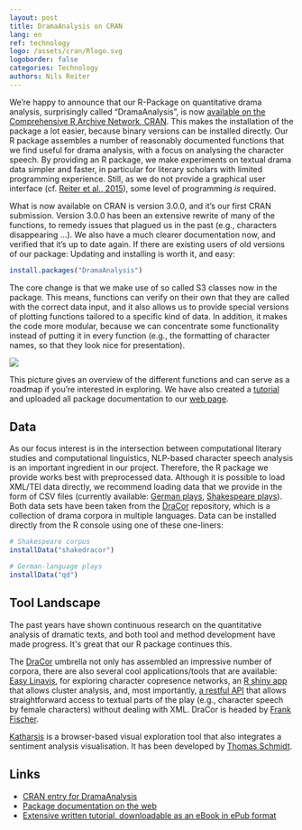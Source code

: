 ```yaml
---
layout: post
title: DramaAnalysis on CRAN
lang: en
ref: technology
logo: /assets/cran/Rlogo.svg
logoborder: false
categories: Technology
authors: Nils Reiter
---
```



We’re happy to announce that our R-Package on quantitative drama analysis, surprisingly called “DramaAnalysis”, is now [available on the Comprehensive R Archive Network, CRAN](https://cran.r-project.org/package=DramaAnalysis). This makes the installation of the package a lot easier, because binary versions can be installed directly. Our R package assembles a number of reasonably documented functions that we find useful for drama analysis, with a focus on analysing the character speech. By providing an R package, we make experiments on textual drama data simpler and faster, in particular for literary scholars with limited programming experience. Still, as we do not provide a graphical user interface (cf. [Reiter et al., 2015](https://dx.doi.org/10.18420/in2017_119)), some level of programming *is* required. 

What is now available on CRAN is version 3.0.0, and it’s our first CRAN submission. Version 3.0.0 has been an extensive rewrite of many of the functions, to remedy issues that plagued us in the past (e.g., characters disappearing …). We also have a much clearer documentation now, and verified that it’s up to date again. If there are existing users of old versions of our package: Updating and installing is worth it, and easy:

```r
install.packages("DramaAnalysis")
```

The core change is that we make use of so called S3 classes now in the package. This means, functions can verify on their own that they are called with the correct data input, and it also allows us to provide special versions of plotting functions tailored to a specific kind of data. In addition, it makes the code more modular, because we can concentrate some functionality instead of putting it in every function (e.g., the formatting of character names, so that they look nice for presentation).

![]({{site.baseurl}}/assets/cran/workflow.png)

This picture gives an overview of the different functions and can serve as a roadmap if you’re interested in exploring. We have also created a [tutorial](https://quadrama.github.io/DramaAnalysis/tutorial/3/) and uploaded all package documentation to our [web page](https://quadrama.github.io/DramaAnalysis/3.0.0/).

## Data
As our focus interest is in the intersection between computational literary studies and computational linguistics, NLP-based character speech analysis is an important ingredient in our project. Therefore, the R package we provide works best with preprocessed data. Although it is possible to load XML/TEI data directly, we recommend loading data that we provide in the form of CSV files (currently available: [German plays](https://github.com/quadrama/data_qd), [Shakespeare plays](https://github.com/quadrama/data_shakedracor)). Both data sets have been taken from the [DraCor](https://dracor.org) repository, which is a collection of drama corpora in multiple languages. 
Data can be installed directly from the R console using one of these one-liners:
```r
# Shakespeare corpus
installData("shakedracor") 

# German-language plays
installData("qd")
```

## Tool Landscape
The past years have shown continuous research on the quantitative analysis of dramatic texts, and both tool and method development have made progress. It's great that our R package continues this.

The [DraCor](https://dracor.org) umbrella not only has assembled an impressive number of corpora, there are also several cool applications/tools that are available: [Easy Linavis](https://ezlinavis.dracor.org), for exploring character copresence networks, an [R shiny app](https://shiny.dracor.org) that allows cluster analysis, and, most importantly, [a restful API](https://dracor.org/documentation/api) that allows straightforward access to textual parts of the play (e.g., character speech by female characters) without dealing with XML. DraCor is headed by [Frank Fischer](https://www.hse.ru/en/org/persons/182492735).

[Katharsis](https://lauchblatt.github.io/Katharsis/index.html) is a browser-based visual exploration tool that also integrates a sentiment analysis visualisation. It has been developed by [Thomas Schmidt](https://www.uni-regensburg.de/sprache-literatur-kultur/medieninformatik/sekretariat-team/thomas-schmidt/index.html).


## Links
- [CRAN entry for DramaAnalysis](https://cran.r-project.org/package=DramaAnalysis)
- [Package documentation on the web](https://quadrama.github.io/DramaAnalysis/3.0.0/index.html)
- [Extensive written tutorial, downloadable as an eBook in ePub format](https://quadrama.github.io/DramaAnalysis/tutorial/3/)

